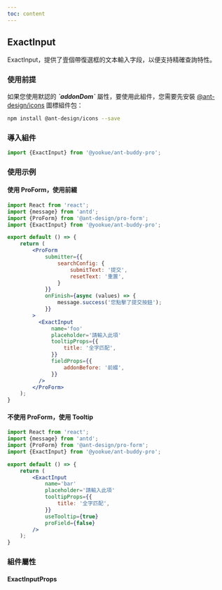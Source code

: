 ```yaml
---
toc: content
---
```


## ExactInput

ExactInput，提供了壹個帶復選框的文本輸入字段，以便支持精確查詢特性。

### 使用前提

<Alert type='info'>
  如果您使用默認的 <b><i>`addonDom`</i></b> 屬性，要使用此組件，您需要先安裝 <a href='https://github.com/ant-design/ant-design-icons' target='_blank'>@ant-design/icons</a> 圖標組件包：
</Alert>

```bash
npm install @ant-design/icons --save
```

### 導入組件

```jsx | pure
import {ExactInput} from '@yookue/ant-buddy-pro';
```

### 使用示例

#### 使用 ProForm，使用前綴

```jsx
import React from 'react';
import {message} from 'antd';
import {ProForm} from '@ant-design/pro-form';
import {ExactInput} from '@yookue/ant-buddy-pro';

export default () => {
    return (
        <ProForm
            submitter={{
                searchConfig: {
                    submitText: '提交',
                    resetText: '重置',
                }
            }}
            onFinish={async (values) => {
                message.success('您點擊了提交按鈕');
            }}
        >
          <ExactInput
              name='foo'
              placeholder='請輸入此項'
              tooltipProps={{
                  title: '全字匹配',
              }}
              fieldProps={{
                  addonBefore: '前綴',
              }}
          />
        </ProForm>
    );
}
```

#### 不使用 ProForm，使用 Tooltip

```jsx
import React from 'react';
import {message} from 'antd';
import {ProForm} from '@ant-design/pro-form';
import {ExactInput} from '@yookue/ant-buddy-pro';

export default () => {
    return (
        <ExactInput
            name='bar'
            placeholder='請輸入此項'
            tooltipProps={{
                title: '全字匹配',
            }}
            useTooltip={true}
            proField={false}
        />
    );
}
```

### 組件屬性

#### ExactInputProps

<API src="@/form/ExactInput/index.tsx" hideTitle></API>
